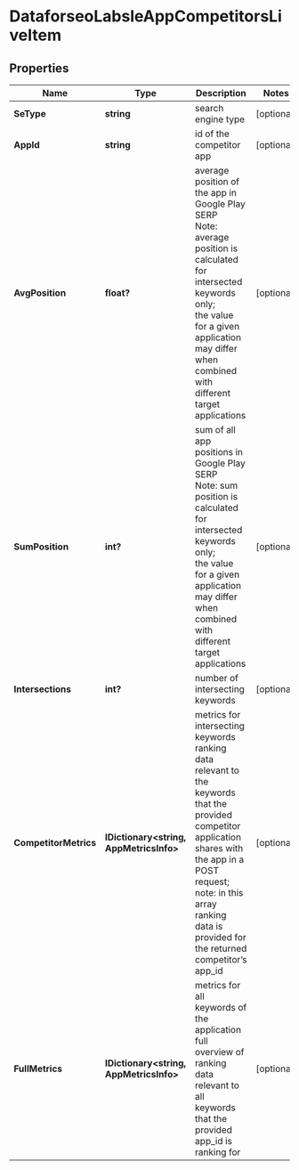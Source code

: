 # DataforseoLabsleAppCompetitorsLiveItem


## Properties

| Name | Type | Description | Notes |
|------------ | ------------- | ------------- | -------------|
**SeType** | **string** | search engine type |[optional]|
**AppId** | **string** | id of the competitor app |[optional]|
**AvgPosition** | **float?** | average position of the app in Google Play SERP<br>Note: average position is calculated for intersected keywords only;<br>the value for a given application may differ when combined with different target applications |[optional]|
**SumPosition** | **int?** | sum of all app positions in Google Play SERP<br>Note: sum position is calculated for intersected keywords only;<br>the value for a given application may differ when combined with different target applications |[optional]|
**Intersections** | **int?** | number of intersecting keywords |[optional]|
**CompetitorMetrics** | **IDictionary<string, AppMetricsInfo>** | metrics for intersecting keywords<br>ranking data relevant to the keywords that the provided competitor application shares with the app in a POST request;<br>note: in this array ranking data is provided for the returned competitor’s app_id |[optional]|
**FullMetrics** | **IDictionary<string, AppMetricsInfo>** | metrics for all keywords of the application<br>full overview of ranking data relevant to all keywords that the provided app_id is ranking for |[optional]|